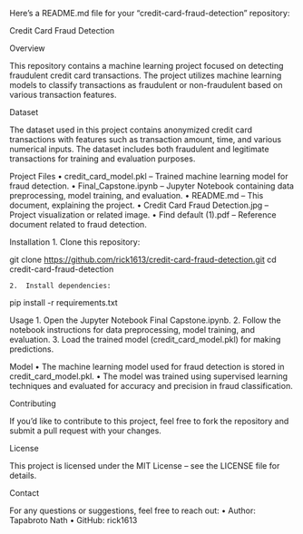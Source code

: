 Here’s a README.md file for your “credit-card-fraud-detection” repository:

Credit Card Fraud Detection

Overview

This repository contains a machine learning project focused on detecting fraudulent credit card transactions. The project utilizes machine learning models to classify transactions as fraudulent or non-fraudulent based on various transaction features.

Dataset

The dataset used in this project contains anonymized credit card transactions with features such as transaction amount, time, and various numerical inputs. The dataset includes both fraudulent and legitimate transactions for training and evaluation purposes.

Project Files
	•	credit_card_model.pkl – Trained machine learning model for fraud detection.
	•	Final_Capstone.ipynb – Jupyter Notebook containing data preprocessing, model training, and evaluation.
	•	README.md – This document, explaining the project.
	•	Credit Card Fraud Detection.jpg – Project visualization or related image.
	•	Find default (1).pdf – Reference document related to fraud detection.

Installation
	1.	Clone this repository:

git clone https://github.com/rick1613/credit-card-fraud-detection.git
cd credit-card-fraud-detection


	2.	Install dependencies:

pip install -r requirements.txt



Usage
	1.	Open the Jupyter Notebook Final Capstone.ipynb.
	2.	Follow the notebook instructions for data preprocessing, model training, and evaluation.
	3.	Load the trained model (credit_card_model.pkl) for making predictions.

Model
	•	The machine learning model used for fraud detection is stored in credit_card_model.pkl.
	•	The model was trained using supervised learning techniques and evaluated for accuracy and precision in fraud classification.

Contributing

If you’d like to contribute to this project, feel free to fork the repository and submit a pull request with your changes.

License

This project is licensed under the MIT License – see the LICENSE file for details.

Contact

For any questions or suggestions, feel free to reach out:
	•	Author: Tapabroto Nath
	•	GitHub: rick1613

 
